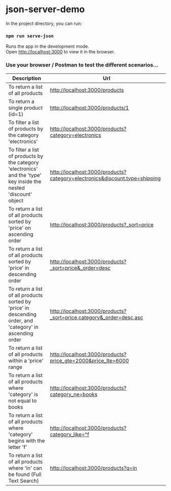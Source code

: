 # json-server-demo

In the project directory, you can run:

### `npm run serve-json`

Runs the app in the development mode.\
Open [http://localhost:3000](http://localhost:3000) to view it in the browser.

### Use your browser / Postman to test the different scenarios...

| Description | Url |
| ---- | ---- |
|To return a list of all products | [http://localhost:3000/products](http://localhost:3000/products) |
|To return a single product (id=1) | [http://localhost:3000/products/1](http://localhost:3000/products/1) |
|To filter a list of products by the category 'electronics' | [http://localhost:3000/products?category=electronics](http://localhost:3000/products?category=electronics) |
|To filter a list of products by the category 'electronics' and the 'type' key inside the nested 'discount' object| [http://localhost:3000/products?category=electronics&discount.type=shipping](http://localhost:3000/products?category=electronics&discount.type=shipping) |
|To return a list of all products sorted by 'price' on ascending order | [http://localhost:3000/products?_sort=price](http://localhost:3000/products?_sort=price) |
|To return a list of all products sorted by 'price' in descending order | [http://localhost:3000/products?_sort=price&_order=desc](http://localhost:3000/products?_sort=price&_order=desc) |
|To return a list of all products sorted by 'price' in descending order, and 'category' in ascending order | [http://localhost:3000/products?_sort=price,category&_order=desc,asc](http://localhost:3000/products?_sort=price,category&_order=desc,asc) |
|To return a list of all products within a 'price' range | [http://localhost:3000/products?price_gte=2000&price_lte=6000](http://localhost:3000/products?price_gte=2000&price_lte=6000) |
|To return a list of all products where 'category' is not equal to books | [http://localhost:3000/products?category_ne=books](http://localhost:3000/products?category_ne=books) |
|To return a list of all products where 'category' begins with the letter 'f' | [http://localhost:3000/products?category_like=^f](http://localhost:3000/products?category_like=^f) |
|To return a list of all products where 'in' can be found (Full Text Search) | [http://localhost:3000/products?q=in](http://localhost:3000/products?q=in) |

